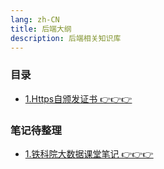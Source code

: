 ```yaml
---
lang: zh-CN
title: 后端大纲
description: 后端相关知识库
---
```


### 目录
+ [1.Https自颁发证书 👉👉👉](/server/1.https.html)

### 笔记待整理
+ [1.铁科院大数据课堂笔记 👉👉👉](/server/TODO大数据.html)
